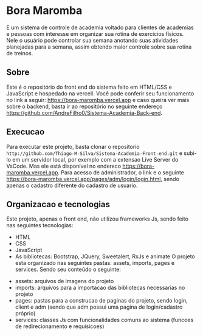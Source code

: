 # Bora Maromba

E um sistema de controle de academia voltado para clientes de academias e pessoas com interesse em organizar sua rotina de
exercicios físicos.
</br>
Nele o usuário pode controlar sua semana anotando suas atividades planejadas para a semana, assim obtendo maior controle sobre 
sua rotina de treinos.

## Sobre
Este é o repositório do front end do sistema feito em HTML/CSS e JavaScript e hospedado na vercell. Você pode conferir seu 
funcionamento no link a seguir: <https://bora-maromba.vercel.app> e caso queira ver mais sobre o backend, basta ir ao repositório 
no seguinte endereço <https://github.com/AndreFilho0/Sistema-Academia-Back-end>. 

## Execucao
Para executar este projeto, basta clonar o repositorio `http://github.com/Thiago-M-Silva/Sistema-Academia-Front-end.git` e subi-lo em um servidor local, por exemplo com a extensao Live Server do VsCode. Mas ele está disponível no endereco <https://bora-maromba.vercel.app>. Para acesso de administrador, o link e o seguinte <https://bora-maromba.vercel.app/pages/adm/login/login.html>, sendo apenas o cadastro diferente do cadastro de usuario.

## Organizacao e tecnologias
Este projeto, apenas o front end, não utilizou frameworks Js, sendo feito nas seguintes tecnologias:
* HTML
* CSS
* JavaScript
* As bibliotecas: Bootstrap, JQuery, Sweetalert, RxJs e animate
O projeto esta organizado nas seguintes pastas: assets, imports, pages e services. Sendo seu conteúdo o seguinte:
- assets: arquivos de imagens do projeto
- imports: arquivos para a importacao das bibliotecas necessarias no projeto
- pages: pastas para a construcao de paginas do projeto, sendo login, client e adm (sendo que adm possui uma pagina de login/cadastro próprio)
- services: classes Js com funcionalidades comuns ao sistema (funcoes de redirecionamento e requisicoes)
